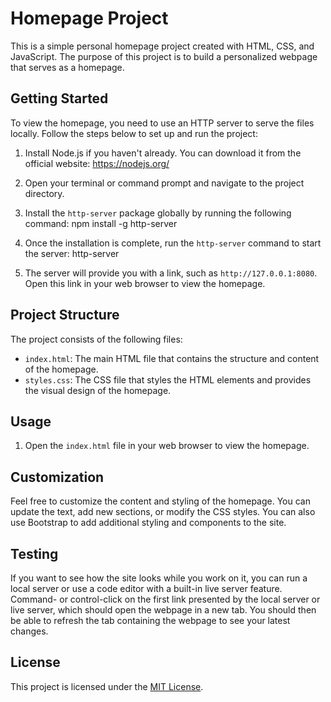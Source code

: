 # Homepage Project

This is a simple personal homepage project created with HTML, CSS, and JavaScript. The purpose of this project is to build a personalized webpage that serves as a homepage.

## Getting Started

To view the homepage, you need to use an HTTP server to serve the files locally. Follow the steps below to set up and run the project:

1. Install Node.js if you haven't already. You can download it from the official website: https://nodejs.org/

2. Open your terminal or command prompt and navigate to the project directory.

3. Install the `http-server` package globally by running the following command:
npm install -g http-server


4. Once the installation is complete, run the `http-server` command to start the server:
http-server

5. The server will provide you with a link, such as `http://127.0.0.1:8080`. Open this link in your web browser to view the homepage.

## Project Structure

The project consists of the following files:

- `index.html`: The main HTML file that contains the structure and content of the homepage.
- `styles.css`: The CSS file that styles the HTML elements and provides the visual design of the homepage.

## Usage

1. Open the `index.html` file in your web browser to view the homepage.

## Customization

Feel free to customize the content and styling of the homepage. You can update the text, add new sections, or modify the CSS styles. You can also use Bootstrap to add additional styling and components to the site.

## Testing

If you want to see how the site looks while you work on it, you can run a local server or use a code editor with a built-in live server feature. Command- or control-click on the first link presented by the local server or live server, which should open the webpage in a new tab. You should then be able to refresh the tab containing the webpage to see your latest changes.

## License

This project is licensed under the [MIT License](https://opensource.org/licenses/MIT).
